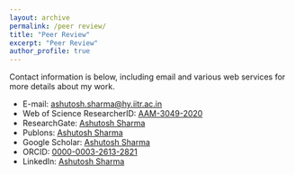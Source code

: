```yaml
---
layout: archive
permalink: /peer review/
title: "Peer Review"
excerpt: "Peer Review"
author_profile: true
---
```

Contact information is below, including email and various web services for more details about my work. 

* E-mail: ashutosh.sharma@hy.iitr.ac.in
* Web of Science ResearcherID: [AAM-3049-2020](https://publons.com/researcher/1418272/ashutosh-sharma/)
* ResearchGate: [Ashutosh Sharma](https://www.researchgate.net/profile/Ashutosh_Sharma44)
* Publons: [Ashutosh Sharma](https://publons.com/researcher/1418272/ashutosh-sharma/)
* Google Scholar: [Ashutosh Sharma](https://scholar.google.co.in/citations?user=15sE22kAAAAJ&hl=en)
* ORCID: [0000-0003-2613-2821](https://orcid.org/0000-0003-2613-2821)
* LinkedIn: [Ashutosh Sharma](https://www.linkedin.com/in/ashutoshhydro/)


